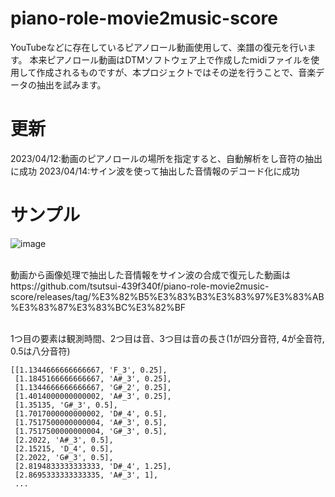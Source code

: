# piano-role-movie2music-score
YouTubeなどに存在しているピアノロール動画使用して、楽譜の復元を行います。
本来ピアノロール動画はDTMソフトウェア上で作成したmidiファイルを使用して作成されるものですが、本プロジェクトではその逆を行うことで、音楽データの抽出を試みます。

# 更新
2023/04/12:動画のピアノロールの場所を指定すると、自動解析をし音符の抽出に成功
2023/04/14:サイン波を使って抽出した音情報のデコード化に成功

# サンプル
![image](https://user-images.githubusercontent.com/55880071/231452391-93a9b7a7-7804-4735-a103-4751af9d3af3.png)

\
動画から画像処理で抽出した音情報をサイン波の合成で復元した動画はhttps://github.com/tsutsui-439f340f/piano-role-movie2music-score/releases/tag/%E3%82%B5%E3%83%B3%E3%83%97%E3%83%AB%E3%83%87%E3%83%BC%E3%82%BF

\
1つ目の要素は観測時間、2つ目は音、3つ目は音の長さ(1が四分音符, 4が全音符, 0.5は八分音符)
```
[[1.1344666666666667, 'F_3', 0.25],
 [1.1845166666666667, 'A#_3', 0.25],
 [1.1344666666666667, 'G#_2', 0.25],
 [1.4014000000000002, 'A#_3', 0.25],
 [1.35135, 'G#_3', 0.5],
 [1.7017000000000002, 'D#_4', 0.5],
 [1.7517500000000004, 'A#_3', 0.5],
 [1.7517500000000004, 'G#_3', 0.5],
 [2.2022, 'A#_3', 0.5],
 [2.15215, 'D_4', 0.5],
 [2.2022, 'G#_3', 0.5],
 [2.8194833333333333, 'D#_4', 1.25],
 [2.8695333333333335, 'A#_3', 1],
 ...
 ```
